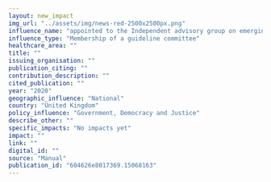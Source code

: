 ```yaml
---
layout: new_impact
img_url: "../assets/img/news-red-2500x2500px.png" 
influence_name: "appointed to the Independent advisory group on emerging technologies in policing (Scotland) "
influence_type: "Membership of a guideline committee"
healthcare_area: ""
title: ""
issuing_organisation: ""
publication_citing: ""
contribution_description: ""
cited_publication: ""
year: "2020"
geographic_influence: "National"
country: "United Kingdom"
policy_influence: "Government, Democracy and Justice"
describe_other: ""
specific_impacts: "No impacts yet"
impact: ""
link: ""
digital_id: ""
source: "Manual"
publication_id: "604626e8017369.15068163"
---
```

